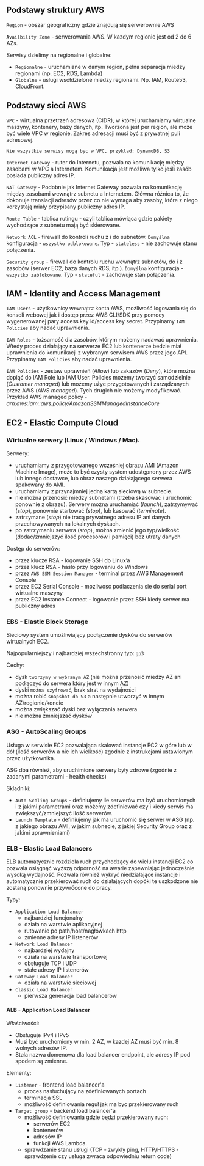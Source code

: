 ## Podstawy struktury AWS

`Region` - obszar geograficzny gdzie znajdują się serwerownie AWS

`Availbility Zone` - serwerowania AWS. W kazdym regionie jest od 2 do 6 AZs.

Serwisy dzielimy na regionalne i globalne:

- `Regionalne` - uruchamiane w danym region, pełna separacja miedzy regionami (np. EC2, RDS, Lambda)
- `Globalne` - usługi wsółdzielone miedzy regionami. Np. IAM, Route53, CloudFront.

## Podstawy sieci AWS

`VPC` - wirtualna przetrzeń adresowa (CIDR), w której uruchamiamy wirtualne maszyny, kontenery, bazy danych, itp.
Tworzona jest per region, ale może być wiele VPC w regionie.
Zakres adresacji musi być z prywatnej puli adresowej.

`Nie wszystkie serwisy mogą byc w VPC, przyklad: DynamoDB, S3`

`Internet Gateway` - ruter do Internetu, pozwala na komunikację między zasobami w VPC a Internetem. Komunikacja jest możliwa tylko jeśli zasób posiada publiczny adres IP.

`NAT Gateway` - Podobnie jak Internet Gateway pozwala na komunikację między zasobami wewnątrz subnetu a Internetem. Główna różnica to, że dokonuje translacji adresów przez co nie wymaga aby zasoby, które z niego korzystają miały przypisany publiczny adres IP.

`Route Table` - tablica rutingu - czyli tablica mówiąca gdzie pakiety wychodzące z subnetu mają być skierowane.

`Network ACL` - firewall do kontroli ruchu z i do subnetów. `Domyślna` konfiguracja - `wszystko odblokowane`. Typ - `stateless` - nie zachowuje stanu połączenia.

`Security group` - firewall do kontrolu ruchu wewnątrz subnetów, do i z zasobów (serwer EC2, baza danych RDS, itp.). `Domyślna` konfiguracja - `wszystko zablokowane`. Typ - `stateful` - zachowuje stan połączenia.

## IAM - Identity and Access Management

`IAM Users` - użytkownicy wewnątrz konta AWS, możliwość logowania się do konsoli webowej jak i dostęp przez AWS CLI/SDK przy pomocy wygenerowanej pary access key id/access key secret.
Przypinamy `IAM Policies` aby nadać uprawnienia.

`IAM Roles` - tożsamość dla zasobów, którym możemy nadawać uprawnienia. Wtedy proces działający na serwerze EC2 lub kontenerze bedzie miał uprawnienia do komunikacji z wybranym serwisem AWS przez jego API. Przypinamy `IAM Policies` aby nadać uprawnienia.

`IAM Policies` - zestaw uprawnień (*Allow*) lub zakazów (*Deny*), które można dopiąć do IAM Role lub IAM User. Policies możemy tworzyć samodzielnie (*Customer managed*) lub możemy użyc przygotowanych i zarządzanych przez AWS (*AWS managed*). Tych drugich nie możemy modyfikować. Przykład AWS managed policy - *arn:aws:iam::aws:policy/AmazonSSMManagedInstanceCore*

## EC2 - Elastic Compute Cloud

### Wirtualne serwery (Linux / Windows / Mac).

Serwery:

- uruchamiamy z przygotowanego wcześniej obrazu AMI (Amazon Machine Image), może to być czysty system udostępnony przez AWS lub innego dostawce, lub obraz naszego działającego serwera spakowany do AMI.
- uruchamiamy z przynajmniej jedną kartą sieciową w subnecie.
- nie można przenosić miedzy subnetami (trzeba skasować i uruchomić ponownie z obrazu). Serwery można uruchamiać (*launch*), zatrzymywać (*stop*), ponownie startować (*stop*), lub kasować (*terminate*).
- zatrzymane (*stop*) nie tracą prywatnego adresu IP ani danych przechowywanych na lokalnych dyskach.
- po zatrzymaniu serwera (*stop*), można zmienić jego typ/wielkość (dodać/zmniejszyć ilość procesorów i pamięci) bez utraty danych

Dostęp do serwerów:

- przez klucze RSA - logowanie SSH do Linux’a
- przez klucz RSA - haslo przy logowaniu do Windows
- przez `AWS SSM Session Manager` - terminal przez AWS Management Console
- przez EC2 Serial Console - mozliwosc podlaczenia sie do serial port wirtualne maszyny
- przez EC2 Instance Connect - logowanie przez SSH kiedy serwer ma publiczny adres

### EBS - Elastic Block Storage

Sieciowy system umożliwiający podłączenie dysków do serwerów wirtualnych EC2.

Najpopularniejszy i najbardziej wszechstronny typ: `gp3`

Cechy:

- dysk `tworzymy w wybranym AZ` (nie można przenosić miedzy AZ ani podłączyć do serwera który jest w innym AZ)
- dyski `można szyfrować`, brak strat na wydajności
- można robić `snapshot do S3` a następnie utworzyć w innym AZ/regionie/koncie
- można zwiększać dyski bez wyłączania serwera
- nie można zmniejszać dysków

### ASG - AutoScaling Groups

Usługa w serwisie EC2 pozwalająca skalować instancje EC2 w góre lub w dół (ilość serwerów a nie ich wielkość) zgodnie z instrukcjami ustawionym przez użytkownika.

ASG dba również, aby uruchimione serwery były zdrowe (zgodnie z zadanymi parametrami - health checks)

Skladniki:

- `Auto Scaling Groups` - definiujemy ile serwerów ma być uruchomionych i z jakimi parametrami oraz możemy zdefiniować czy i kiedy serwis ma zwiększyć/zmniejszyć ilość serwerów.
- `Launch Template` - definiujemy jak ma uruchomić się serwer w ASG (np. z jakiego obrazu AMI, w jakim subnecie, z jakiej Security Group oraz z jakimi uprawnieniami)

### ELB - Elastic Load Balancers

ELB automatycznie rozdziela ruch przychodzący do wielu instancji EC2 co pozwala osiągnąć wyższą odporność na awarie zapewniając jednocześnie wysoką wydajność. Pozwala również wykryć niedziałające instancje i automatycznie przekierować ruch do działających dopóki te uszkodzone nie zostaną ponownie przywrócone do pracy.

Typy:

- `Application Load Balancer`
  - najbardziej funcjonalny
  - działa na warstwie aplikacyjnej
  - rutowanie po path/host/nagłówkach http
  - zmienne adresy IP listenerów
- `Network Load Balancer`
  - najbardziej wydajny
  - działa na warstwie transportowej
  - obsługuje TCP i UDP
  - stałe adresy IP listenerów
- `Gateway Load Balancer`
  - działa na warstwie sieciowej
- `Classic Load Balancer`
  - pierwsza generacja load balancerów

#### ALB - Application Load Balancer

Właściwości:

- Obsługuje IPv4 i IPv5
- Musi być uruchomiony w min. 2 AZ, w kazdej AZ musi być min. 8 wolnych adresów IP.
- Stała nazwa domenowa dla load balancer endpoint, ale adresy IP pod spodem są zmienne.

Elementy:

- `Listener` - frontend load balancer'a
  - proces nasłuchujący na zdefiniowanych portach
  - terminacja SSL
  - możliwość definiowania reguł jak ma byc przekierowany ruch
- `Target group` - backend load balancer'a
  - możliwość definiowania gdzie będzi przekierowany ruch: 
    - serwerów EC2
    - kontenerów
    - adresów IP
    - funkcji AWS Lambda.
  - sprawdzanie stanu usługi (TCP - zwykly ping, HTTP/HTTPS - sprawdzenie czy usługa zwraca odpowiedniu return code)
